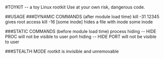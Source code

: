 #TOYKIT -- a toy Linux rootkit
Use at your own risk, dangerous code.

##USAGE
###DYNAMIC COMMANDS (after module load time)
kill -31 12345 gives root access
kill -16 [some inode] hides a file with inode some inode

###STATIC COMMANDS (before module load time)
process hiding -- HIDE PROC will not be visible to user
port hiding -- HIDE PORT will not be visible to user

###STEALTH MODE 
rootkit is invisible and unremovable

